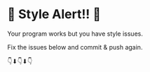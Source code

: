# 🛑 Style Alert!! 🛑
Your program works but you have style issues. 

Fix the issues below and commit & push again.

👇⬇👇⬇👇



